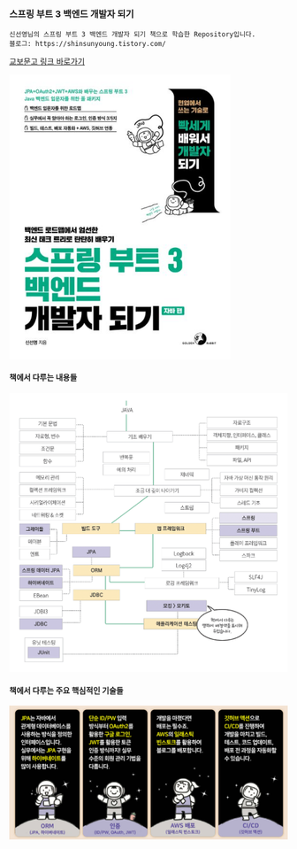 ### 스프링 부트 3  백엔드 개발자 되기

```
신선영님의 스프링 부트 3 백엔드 개발자 되기 책으로 학습한 Repository입니다.
블로그: https://shinsunyoung.tistory.com/
```

[교보문고 링크 바로가기](https://product.kyobobook.co.kr/detail/S000201766024)

<img src="img_2.png" width="400">

#### 책에서 다루는 내용들
![img.png](img.png)

#### 책에서 다루는 주요 핵심적인 기술들

![img_1.png](img_1.png)